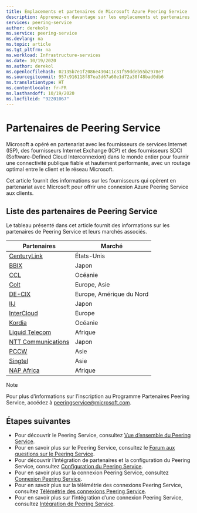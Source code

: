 ```yaml
---
title: Emplacements et partenaires de Microsoft Azure Peering Service
description: Apprenez-en davantage sur les emplacements et partenaires de Microsoft Azure Peering Service
services: peering-service
author: derekolo
ms.service: peering-service
ms.devlang: na
ms.topic: article
ms.tgt_pltfrm: na
ms.workload: Infrastructure-services
ms.date: 10/19/2020
ms.author: derekol
ms.openlocfilehash: 02135b7e1f2086e430411c31f59ddeb55b2978e7
ms.sourcegitcommit: 957c916118f87ea3d67a60e1d72a30f48bad0db6
ms.translationtype: HT
ms.contentlocale: fr-FR
ms.lasthandoff: 10/19/2020
ms.locfileid: "92201067"
---
```

# <a name="peering-service-partners"></a>Partenaires de Peering Service

Microsoft a opéré en partenariat avec les fournisseurs de services Internet (ISP), des fournisseurs Internet Exchange (ICP) et des fournisseurs SDCI (Software-Defined Cloud Interconnexion) dans le monde entier pour fournir une connectivité publique fiable et hautement performante, avec un routage optimal entre le client et le réseau Microsoft.

Cet article fournit des informations sur les fournisseurs qui opèrent en partenariat avec Microsoft pour offrir une connexion Azure Peering Service aux clients.


## <a name="peering-service-partners-list"></a>Liste des partenaires de Peering Service

Le tableau présenté dans cet article fournit des informations sur les partenaires de Peering Service et leurs marchés associés.

| **Partenaires** | **Marché**|
|-----------|---------|
| [CenturyLink](https://www.ctl.io/microsoft-azure-peering-services/) |États-Unis|
| [BBIX](https://www.bbix.net/en/service/) |Japon |
| [CCL](https://concepts.co.nz/news/general-news/) |Océanie |
| [Colt](https://www.colt.net/why-colt/strategic-alliances/microsoft-partnership/)|Europe, Asie|
| [DE-CIX](https://www.de-cix.net/microsoft)|Europe, Amérique du Nord |
| [IIJ](https://www.iij.ad.jp/en/) | Japon |
| [InterCloud](https://intercloud.com/microsoft-saas-applications/)|Europe  |
| [Kordia](https://www.kordia.co.nz/cloudconnect) |Océanie  |
| [Liquid Telecom](https://liquidcloud.africa/keep-expanding-365-direct/) | Afrique  |
| [NTT Communications](https://www.ntt.com/en/services/network/software-defined-network.html) | Japon |
| [PCCW](https://www.pccwglobal.com/en/enterprise/products/network/ep-global-internet-access) |Asie |
| [Singtel](https://www.singtel.com/business/campaign/singnet-cloud-connect-microsoft-direct) |Asie |
| [NAP Africa](https://www.napafrica.net/technical/microsoft-azure-peering-service/) |Afrique|

> [!NOTE]
>Pour plus d’informations sur l’inscription au Programme Partenaires Peering Service, accédez à peeringservice@microsoft.com.
>

## <a name="next-steps"></a>Étapes suivantes

- Pour découvrir le Peering Service, consultez [Vue d’ensemble du Peering Service](about.md).
- Pour en savoir plus sur le Peering Service, consultez le [Forum aux questions sur le Peering Service](faq.md).
- Pour découvrir l’intégration de partenaires et la configuration du Peering Service, consultez [Configuration du Peering Service](connection.md).
- Pour en savoir plus sur la connexion Peering Service, consultez [Connexion Peering Service](connection.md).
- Pour en savoir plus sur la télémétrie des connexions Peering Service, consultez [Télémétrie des connexions Peering Service](connection-telemetry.md).
- Pour en savoir plus sur l’intégration d’une connexion Peering Service, consultez [Intégration de Peering Service](onboarding-model.md).
